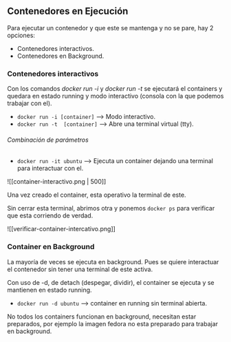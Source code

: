 ## Contenedores en Ejecución

Para ejecutar un contenedor y que este se mantenga y no se pare, hay 2 opciones:

- Contenedores interactivos.
- Contenedores en Background.
### Contenedores interactivos

Con los comandos _docker run -i_ y _docker run -t_ se ejecutará el containers y quedara en estado running y modo interactivo (consola con la que podemos trabajar con el).

- `docker run -i [container]` --> Modo interactivo.
- `docker run -t  [container]` --> Abre una terminal virtual (tty).

###### Combinación de parámetros

- `docker run -it ubuntu` --> Ejecuta un container dejando una terminal para interactuar con el.

![[container-interactivo.png | 500]]

Una vez creado el container, esta operativo la terminal de este.

Sin cerrar esta terminal, abrimos otra y ponemos `docker ps` para verificar que esta corriendo de verdad.

![[verificar-container-intercativo.png]]

### Container en Background

La mayoría de veces se ejecuta en background. Pues se quiere interactuar el contenedor sin tener una terminal de este activa.

Con uso de -d, de detach  (despegar, dividir), el container se ejecuta y se mantienen en estado running.

- `docker run -d ubuntu` --> container en running sin terminal abierta.

No todos los containers funcionan en background, necesitan estar preparados, por ejemplo la imagen fedora no esta preparado para trabajar en background.

